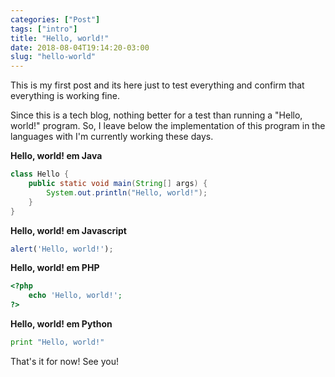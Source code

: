 ```yaml
---
categories: ["Post"]
tags: ["intro"]
title: "Hello, world!"
date: 2018-08-04T19:14:20-03:00
slug: "hello-world"
---
```


This is my first post and its here just to test everything and confirm that everything is working fine.

Since this is a tech blog, nothing better for a test than running a "Hello, world!" program. So, I leave below the implementation of this program in the languages with I'm currently working these days.

**Hello, world! em Java**
```java
class Hello {
    public static void main(String[] args) {
        System.out.println("Hello, world!");
    }
}
```

**Hello, world! em Javascript**
```javascript
alert('Hello, world!');
```

**Hello, world! em PHP**
```php
<?php
    echo 'Hello, world!';
?>
```

**Hello, world! em Python**
```python
print "Hello, world!"
```
That's it for now! See you!
